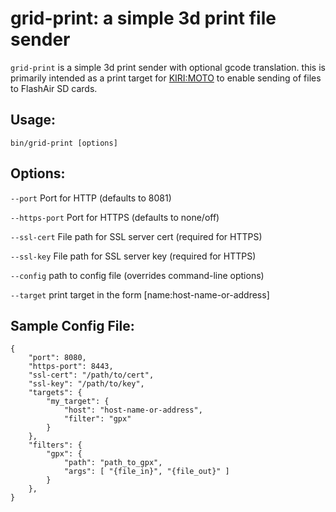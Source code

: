 # grid-print: a simple 3d print file sender

`grid-print` is a simple 3d print sender with optional gcode
translation. this is primarily intended as a print target for
[KIRI:MOTO](https://grid.space/kiri/)
to enable sending of files to FlashAir SD cards.

## Usage:

    bin/grid-print [options]

## Options:

`--port` Port for HTTP (defaults to 8081)

`--https-port` Port for HTTPS (defaults to none/off)

`--ssl-cert` File path for SSL server cert (required for HTTPS)

`--ssl-key` File path for SSL server key (required for HTTPS)

`--config` path to config file (overrides command-line options)

`--target` print target in the form [name:host-name-or-address]

## Sample Config File:

```
{
	"port": 8080,
	"https-port": 8443,
	"ssl-cert": "/path/to/cert",
	"ssl-key": "/path/to/key",
	"targets": {
		"my_target": {
			"host": "host-name-or-address",
			"filter": "gpx"
		}
	},
	"filters": {
		"gpx": {
			"path": "path_to_gpx",
			"args": [ "{file_in}", "{file_out}" ]
		}
	},
}
```
